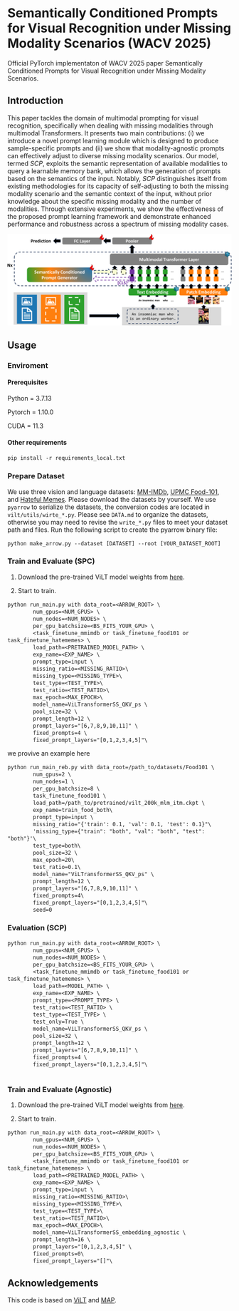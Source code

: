 # Semantically Conditioned Prompts for Visual Recognition under Missing Modality Scenarios (WACV 2025)
Official PyTorch implementaton of WACV 2025 paper Semantically Conditioned Prompts for Visual Recognition under Missing Modality Scenarios.  

## Introduction
This paper tackles the domain of multimodal prompting for visual recognition, specifically when dealing with missing modalities through multimodal Transformers. It presents two main contributions: (i) we introduce a novel prompt learning module which is designed to produce sample-specific prompts and (ii) we show that modality-agnostic prompts can effectively adjust to diverse missing modality scenarios. Our model, termed *SCP*, exploits the semantic representation of available modalities to query a learnable memory bank, which allows the generation of prompts based on the semantics of the input. 
Notably, *SCP* distinguishes itself from existing methodologies for its capacity of self-adjusting to both the missing modality scenario and the semantic context of the input, without prior knowledge about the specific missing modality and the number of modalities.
Through extensive experiments, we show the effectiveness of the proposed prompt learning framework and demonstrate enhanced performance and robustness across a spectrum of missing modality cases.
<div align="center">
  <img src="fig/WACV2025_model_overview.png"/>
</div>

## Usage
### Enviroment
#### Prerequisites
Python = 3.7.13

Pytorch = 1.10.0

CUDA = 11.3

#### Other requirements
```
pip install -r requirements_local.txt
```

### Prepare Dataset
We use three vision and language datasets: [MM-IMDb](https://github.com/johnarevalo/gmu-mmimdb), [UPMC Food-101](https://visiir.isir.upmc.fr/explore), and [Hateful Memes](https://ai.facebook.com/blog/hateful-memes-challenge-and-data-set/). Please download the datasets by yourself. We use `pyarrow` to serialize the datasets, the conversion codes are located in `vilt/utils/wirte_*.py`. Please see `DATA.md` to organize the datasets, otherwise you may need to revise the `write_*.py` files to meet your dataset path and files. Run the following script to create the pyarrow binary file:
```
python make_arrow.py --dataset [DATASET] --root [YOUR_DATASET_ROOT]
```

### Train and Evaluate (SPC)
1. Download the pre-trained ViLT model weights from [here](https://github.com/dandelin/ViLT.git).

2. Start to train.
```
python run_main.py with data_root=<ARROW_ROOT> \
        num_gpus=<NUM_GPUS> \
        num_nodes=<NUM_NODES> \
        per_gpu_batchsize=<BS_FITS_YOUR_GPU> \
        <task_finetune_mmimdb or task_finetune_food101 or task_finetune_hatememes> \
        load_path=<PRETRAINED_MODEL_PATH> \
        exp_name=<EXP_NAME> \
        prompt_type=input \
        missing_ratio=<MISSING_RATIO>\
        missing_type=<MISSING_TYPE>\
        test_type=<TEST_TYPE>\
        test_ratio=<TEST_RATIO>\
        max_epoch=<MAX_EPOCH>\
        model_name=ViLTransformerSS_QKV_ps \
        pool_size=32 \
        prompt_length=12 \
        prompt_layers="[6,7,8,9,10,11]" \
        fixed_prompts=4 \
        fixed_prompt_layers="[0,1,2,3,4,5]"\
```
we provive an example here
```
python run_main_reb.py with data_root=/path_to/datasets/Food101 \
        num_gpus=2 \
        num_nodes=1 \
        per_gpu_batchsize=8 \
        task_finetune_food101 \
        load_path=/path_to/pretrained/vilt_200k_mlm_itm.ckpt \
        exp_name=train_food_both\
        prompt_type=input \
        missing_ratio="{'train': 0.1, 'val': 0.1, 'test': 0.1}"\
        'missing_type={"train": "both", "val": "both", "test": "both"}'\
        test_type=both\
        pool_size=32 \
        max_epoch=20\
        test_ratio=0.1\
        model_name="ViLTransformerSS_QKV_ps" \
        prompt_length=12 \
        prompt_layers="[6,7,8,9,10,11]" \
        fixed_prompts=4\
        fixed_prompt_layers="[0,1,2,3,4,5]"\
        seed=0
```
### Evaluation (SCP)
```
python run_main.py with data_root=<ARROW_ROOT> \
        num_gpus=<NUM_GPUS> \
        num_nodes=<NUM_NODES> \
        per_gpu_batchsize=<BS_FITS_YOUR_GPU> \
        <task_finetune_mmimdb or task_finetune_food101 or task_finetune_hatememes> \
        load_path=<MODEL_PATH> \
        exp_name=<EXP_NAME> \
        prompt_type=<PROMPT_TYPE> \
        test_ratio=<TEST_RATIO> \
        test_type=<TEST_TYPE> \
        test_only=True \
        model_name=ViLTransformerSS_QKV_ps \
        pool_size=32 \
        prompt_length=12 \
        prompt_layers="[6,7,8,9,10,11]" \
        fixed_prompts=4 \
        fixed_prompt_layers="[0,1,2,3,4,5]"\
            
```

### Train and Evaluate (Agnostic)
1. Download the pre-trained ViLT model weights from [here](https://github.com/dandelin/ViLT.git).

2. Start to train.
```
python run_main.py with data_root=<ARROW_ROOT> \
        num_gpus=<NUM_GPUS> \
        num_nodes=<NUM_NODES> \
        per_gpu_batchsize=<BS_FITS_YOUR_GPU> \
        <task_finetune_mmimdb or task_finetune_food101 or task_finetune_hatememes> \
        load_path=<PRETRAINED_MODEL_PATH> \
        exp_name=<EXP_NAME> \
        prompt_type=input \
        missing_ratio=<MISSING_RATIO>\
        missing_type=<MISSING_TYPE>\
        test_type=<TEST_TYPE>\
        test_ratio=<TEST_RATIO>\
        max_epoch=<MAX_EPOCH>\
        model_name=ViLTransformerSS_embedding_agnostic \
        prompt_length=16 \
        prompt_layers="[0,1,2,3,4,5]" \
        fixed_prompts=0\
        fixed_prompt_layers="[]"\
```


## Acknowledgements
This code is based on [ViLT](https://github.com/dandelin/ViLT.git) and [MAP](https://github.com/YiLunLee/missing_aware_prompts).
